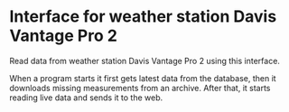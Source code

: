 # Interface for weather station Davis Vantage Pro 2

Read data from weather station Davis Vantage Pro 2 using this interface.

When a program starts it first gets latest data from the database, then it downloads missing measurements from an archive. 
After that, it starts reading live data and sends it to the web.
